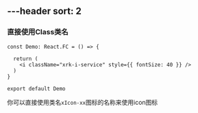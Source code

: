 ---header
sort: 2
---

### 直接使用Class类名

```tsx
const Demo: React.FC = () => {

  return (
    <i className="xrk-i-service" style={{ fontSize: 40 }} />
  )
}

export default Demo
```

你可以直接使用类名`xIcon-xx`图标的名称来使用icon图标
